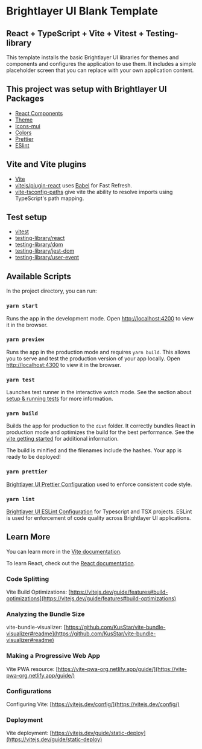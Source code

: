 # Brightlayer UI Blank Template
## React + TypeScript + Vite + Vitest + Testing-library

This template installs the basic Brightlayer UI libraries for themes and components and configures the application to use them. It includes a simple placeholder screen that you can replace with your own application content.

## This project was setup with Brightlayer UI Packages

-   [React Components](https://www.npmjs.com/package/@brightlayer-ui/react-components)
-   [Theme](https://www.npmjs.com/package/@brightlayer-ui/react-themes)
-   [Icons-mui](https://www.npmjs.com/package/@brightlayer-ui/icons-mui)
-   [Colors](@brightlayer-ui/colors)
-   [Prettier](https://www.npmjs.com/package/@brightlayer-ui/prettier-config) 
-   [ESlint](https://www.npmjs.com/package/@brightlayer-ui/eslint-config)

## Vite and Vite plugins

-   [Vite](https://github.com/vitejs/vite)
-   [vitejs/plugin-react](https://github.com/vitejs/vite-plugin-react/blob/main/packages/plugin-react/README.md) uses [Babel](https://babeljs.io/) for Fast Refresh.
-   [vite-tsconfig-paths](https://www.npmjs.com/package/vite-tsconfig-paths) give vite the ability to resolve imports using TypeScript's path mapping.

## Test setup
-   [vitest](https://vitest.dev/guide/)
-   [testing-library/react](https://github.com/testing-library/react-testing-library#readme)
-   [testing-library/dom](https://github.com/testing-library/dom-testing-library#readme)
-   [testing-library/jest-dom](https://github.com/testing-library/jest-dom#readme)
-   [testing-library/user-event](https://github.com/testing-library/user-event#readme)

## Available Scripts

In the project directory, you can run:

### `yarn start`

Runs the app in the development mode.
Open [http://localhost:4200](http://localhost:4200) to view it in the browser.

### `yarn preview`

Runs the app in the production mode and requires `yarn build`. This allows you to serve and test the production version of your app locally.
Open [http://localhost:4300](http://localhost:4300) to view it in the browser.

### `yarn test`

Launches test runner in the interactive watch mode.
See the section about [setup & running tests](https://testing-library.com/docs/react-testing-library/setup/) for more information.

### `yarn build`

Builds the app for production to the `dist` folder.
It correctly bundles React in production mode and optimizes the build for the best performance. See the [vite getting started](https://vitejs.dev/guide/#getting-started) for additional information. 

The build is minified and the filenames include the hashes.
Your app is ready to be deployed!

### `yarn prettier`

[Brightlayer UI Prettier Configuration](https://www.npmjs.com/package/@brightlayer-ui/prettier-config) used to enforce consistent code style.

### `yarn lint`

[Brightlayer UI ESLint Configuration](https://www.npmjs.com/package/@brightlayer-ui/eslint-config) for Typescript and TSX projects. ESLint is used for enforcement of code quality across Brightlayer UI applications.

## Learn More

You can learn more in the [Vite documentation](https://vitejs.dev/guide/).

To learn React, check out the [React documentation](https://reactjs.org/).

### Code Splitting

Vite Build Optimizations: [https://vitejs.dev/guide/features#build-optimizations](https://vitejs.dev/guide/features#build-optimizations)

### Analyzing the Bundle Size

vite-bundle-visualizer: [https://github.com/KusStar/vite-bundle-visualizer#readme](https://github.com/KusStar/vite-bundle-visualizer#readme)

### Making a Progressive Web App

Vite PWA resource: [https://vite-pwa-org.netlify.app/guide/](https://vite-pwa-org.netlify.app/guide/)

### Configurations

Configuring Vite: [https://vitejs.dev/config/](https://vitejs.dev/config/)

### Deployment

Vite deployment: [https://vitejs.dev/guide/static-deploy](https://vitejs.dev/guide/static-deploy)

